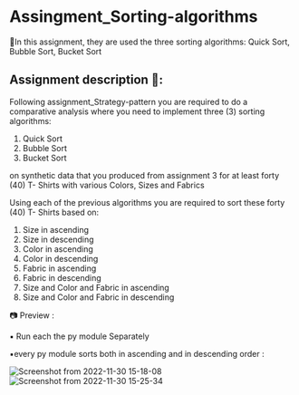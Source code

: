# Assingment_Sorting-algorithms
 :open_book:In this assignment, they are used the three  sorting algorithms: Quick Sort, Bubble Sort, Bucket Sort

## Assignment description :dart::

Following  assignment_Strategy-pattern  you are required to do a comparative analysis where you
need to implement three (3) sorting algorithms:

1. Quick Sort 
2. Bubble Sort 
3. Bucket Sort 

on synthetic data that you produced from assignment 3 for at least forty (40) T-
Shirts with various Colors, Sizes and Fabrics

Using each of the previous algorithms you are required to sort these forty (40) T-
Shirts based on:

1. Size in ascending 
2. Size in descending 
3. Color in ascending 
4. Color in descending 
5. Fabric in ascending 
6. Fabric in descending 
7. Size and Color and Fabric in ascending 
8. Size and Color and Fabric in descending 

:camera:   Preview :

:black_small_square: Run each the py module Separately

:black_small_square:every py module sorts both in ascending and in descending order :

![Screenshot from 2022-11-30 15-18-08](https://user-images.githubusercontent.com/80916754/204806829-dcce1361-9269-439c-afdd-65db2dcabcb7.png)![Screenshot from 2022-11-30 15-25-34](https://user-images.githubusercontent.com/80916754/204808093-eae2d529-2170-4265-ac09-b5157e0bd41c.png)

